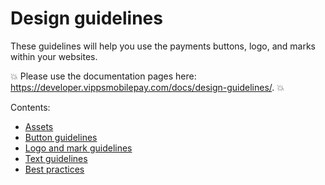 <!-- START_METADATA
---
title: Design guidelines
sidebar_label: Introduction
sidebar_position: 1
hide_table_of_contents: true
pagination_next: null
pagination_prev: null
---
END_METADATA -->

# Design guidelines

These guidelines will help you use the payments buttons, logo, and marks within your websites.

<!-- START_COMMENT -->
💥 Please use the documentation pages here: <https://developer.vippsmobilepay.com/docs/design-guidelines/>. 💥
<!-- END_COMMENT -->

Contents:

* [Assets](assets.md)
* [Button guidelines](buttons.md)
* [Logo and mark guidelines](logo-and-mark.md)
* [Text guidelines](text-guidelines.md)
* [Best practices](best-practices.md)
